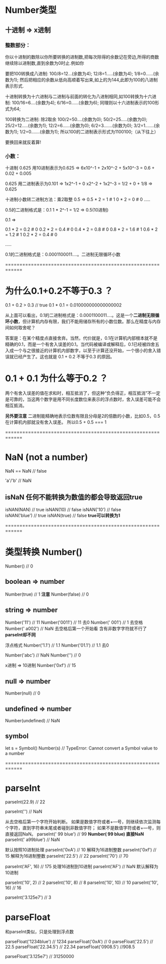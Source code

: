 # Number类型

## 十进制 => x进制

### 整数部分：
你以十进制的数除以你所要转换的进制数,把每次除得的余数记在旁边,所得的商数继续除以进制数,直到余数为0时止.例如你

要把100转换成八进制: 
100/8=12...(余数为4); 
12/8=1.....(余数为4); 
1/8=0......(余数为1); 
然后把相应的余数从低向高顺着写出来,如上的为144,此即为100的八进制表示形式. 

十进制转换为十六进制与二进制与前面的转化为八进制相同,如100转换为十六进制: 
100/16=6....(余数为4); 
6/16=0......(余数为6); 
同理则以十六进制表示的100形式为64; 

100转换为二进制: 除2取余
100/2=50....(余数为0); 
50/2=25.....(余数为0); 
25/2=12.....(余数为1); 
12/2=6......(余数为0); 
6/2=3.......(余数为0); 
3/2=1.......(余数为1); 
1/2=0.......(余数为1); 
所以100的二进制表示形式为1100100;（从下往上）

要换回来就反着算!

### 小数：
十进制
0.625	用10进制表示为0.625 => 6x10^-1 + 2x10^-2 + 5x10^-3 = 0.6 + 0.02 + 0.005

0.625 用二进制表示为0.101 => 1x2^-1 + 0 x2^-2 + 1x2^-3 = 1/2 + 0 + 1/8 => 0.625


十进制小数转二进制方法：乘2取整
0.5 =>
0.5 * 2 = 1 # 1
0 * 2 = 0 # 0
.....

0.5的二进制格式是：0.1  1 * 2^-1 = 1/2 => 0.5(10进制)


0.1 =>

0.1 * 2 = 0.2 # 0
0.2 * 2 = 0.4 # 0
0.4 * 2 = 0.8 # 0
0.8 * 2 = 1.6 # 1
0.6 * 2 = 1.2 # 1
0.2 * 2 = 0.4 # 0

.....

0.1的二进制格式是：0.0001100011....。二进制无限循环小数

============================================================

# 为什么0.1+0.2不等于0.3 ？

0.1 + 0.2 > 0.3 // true
0.1 * 0.1 = 0.010000000000000002

从上面可以看出，0.1的二进制格式是：0.0001100011....。这是一个**二进制无限循环小数**，但计算机内存有限，我们不能用储存所有的小数位数。那么在精度与内存间如何取舍呢？

答案是：在某个精度点直接舍弃。当然，代价就是，0.1在计算机内部根本就不是精确的0.1，而是一个有舍入误差的0.1。当代码被编译或解释后，0.1已经被四舍五入成一个与之很接近的计算机内部数字，以至于计算还没开始，一个很小的舍入错误就已经产生了。这也就是 0.1 + 0.2 不等于0.3 的原因。

# 0.1 + 0.1 为什么等于0.2 ？
两个有舍入误差的值在求和时，相互抵消了，但这种“负负得正，相互抵消”不一定是可靠的，当这两个数字是用不同长度数位来表示的浮点数时，舍入误差可能不会相互抵消。

**另外要注意**
二进制能精确地表示位数有限且分母是2的倍数的小数，比如0.5，0.5在计算机内部就没有舍入误差。
所以0.5 + 0.5 === 1


============================================================

# NaN (not a number)

NaN == NaN // false

'a'/'b'  // NaN

## isNaN 任何不能转换为数值的都会导致返回true
isNAN(NAN)  // true
isNAN(10)  // false
isNAN('10') // false  
isNAN('blue') // true
isNAN(true) // false      **true可以转换为1**

============================================================

# 类型转换 Number()
Number()  // 0 

## boolean => number
Number(true) // 1  **注意**
Number(false) // 0

## string => number

Number('11') // 11
Number('0011') // 11 去0
Number('    001') // 1 去空格
Number('    a002') // NaN 去空格后第一个开始看 含有非数字字符就不行了 **parseInt却不同**

浮点格式
Number('1.1') // 1.1
Number('01.1') // 1.1 去0

Number('abc') // NaN
Number('') // 0

x进制 => 10进制
Number('0xf') // 15

## null => number
Number(null) // 0

## undefined => number
Number(undefined) // NaN

## symbol
let s = Symbol()
Number(s) // TypeError: Cannot convert a Symbol value to a number


============================================================

# parseInt

parseInt(22.9) // 22

parseInt('') // NaN


从去空格后第一个字符开始判断。
如果是数值字符或者+—号，则继续依次监测每个字符，直到字符串末尾或者碰到非数值字符；
如果不是数值字符或者+—号，则直接返回NaN。
parseInt('  99 blue')  // 99  **Number(  99 blue) 直接NaN**
parseInt('  a99blue') // NaN

默认按照10进制处理
parseInt('0xA') // 10 解释为16进制整数
parseInt('0xf') // 15 解释为16进制整数
parseInt('22.5') // 22
parseInt('70') // 70

parseInt('AF', 16) // 175 处理16进制到10进制
parseInt('AF') // NaN  默认解释为10进制

parseInt('10', 2) // 2
parseInt('10', 8) // 8
parseInt('10', 10) // 10
parseInt('10', 16) // 16

parseInt('3.125e7') // 3

# parseFloat

和parseInt类似，只是处理到浮点数

parseFloat('1234blue') // 1234
parseFloat('0xA') // 0
parseFloat('22.5') // 22.5
parseFloat('22.34.5') // 22.34
parseFloat('0908.5') //908.5

parseFloat('3.125e7') // 31250000


















